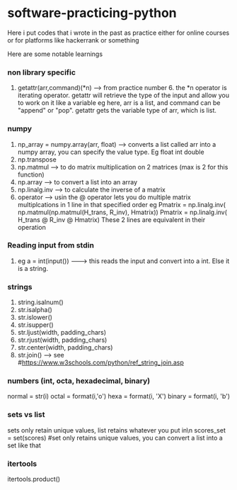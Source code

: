 # software-practicing-python

Here i put codes that i wrote in the past as practice
either for online courses or for platforms like hackerrank or something

Here are some notable learnings

### non library specific
1) getattr(arr,command)(*n) --> from practice number 6. 
the *n operator is iterating operator.
getattr will retrieve the type of the input and allow you to work on it like a variable
eg here, arr is a list, and command can be "append" or "pop". 
getattr gets the variable type of arr, which is list. 

### numpy
1) np_array = numpy.array(arr, float)  --> converts a list called arr into a numpy array, you can specify the value type. Eg float int double 
2) np.transpose 
3) np.matmul --> to do matrix multiplication on 2 matrices (max is 2 for this function)
4) np.array --> to convert a list into an array 
5) np.linalg.inv --> to calculate the inverse of a matrix
6)  operator --> usin the @ operator lets you do multiple matrix multiplcations in 1 line in that specified order
     eg   Pmatrix = np.linalg.inv( np.matmul(np.matmul(H_trans, R_inv), Hmatrix)) 
          Pmatrix = np.linalg.inv( H_trans @ R_inv @ Hmatrix)
          These 2 lines are equivalent in their operation

### Reading input from stdin
1) eg a = int(input())  ---> this reads the input and convert into a int. Else it is a string. 

### strings
1) string.isalnum() 
2) str.isalpha()
3) str.islower()
4) str.isupper()
5) str.ljust(width, padding_chars)
6) str.rjust(width, padding_chars)
7) str.center(width, padding_chars)
8) str.join() --> see #https://www.w3schools.com/python/ref_string_join.asp 

### numbers (int, octa, hexadecimal, binary) 
normal = str(i)
octal = format(i,'o')
hexa = format(i, 'X')
binary = format(i, 'b')

        


### sets vs list
sets only retain unique values, list retains whatever you put in\n
scores_set = set(scores)  #set only retains unique values, you can convert a list into a set like that 

### itertools
itertools.product() 

